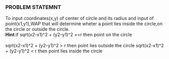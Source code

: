 ### PROBLEM STATEMNT

To input coordinates(x,y) of center of circle and its radius and input of point(x1,y1),WAP that will determine wheter a point lies inside the circle,on the circle or outside the circle.
<br>**Hint**:if sqrt(x2-x1)^2 + (y2-y1)^2 ==r then point on the circle
 &nbsp;  &nbsp;  &nbsp;  &nbsp;  &nbsp;  &nbsp;  &nbsp;  &nbsp;  &nbsp;  &nbsp;  &nbsp;  &nbsp;  &nbsp;  &nbsp;  &nbsp;  &nbsp;  &nbsp;  &nbsp;  &nbsp;  &nbsp;  &nbsp;  &nbsp;  &nbsp;  &nbsp;  &nbsp;  &nbsp;  &nbsp;  &nbsp;  &nbsp;  &nbsp;  &nbsp;  &nbsp;  &nbsp;  &nbsp;  &nbsp;  &nbsp;  &nbsp;  &nbsp;  &nbsp;  &nbsp;  &nbsp;  &nbsp;  &nbsp;  &nbsp;  &nbsp;  &nbsp;  &nbsp;  &nbsp;  &nbsp;  &nbsp;  &nbsp;  &nbsp;  &nbsp;  &nbsp;  &nbsp;  &nbsp;  &nbsp;  &nbsp;  &nbsp;  &nbsp;  &nbsp;  &nbsp;  &nbsp;  &nbsp;  &nbsp;  &nbsp;  &nbsp;  &nbsp;  &nbsp;  &nbsp;  &nbsp;  sqrt(x2-x1)^2 + (y2-y1)^2 > r then point lies outside the circle
            sqrt(x2-x1)^2 + (y2-y1)^2 < r then point lies inside the circle


